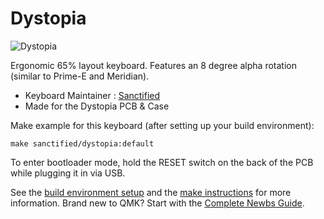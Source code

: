 # Dystopia

![Dystopia](https://imgur.com/cwZ8bVVl.jpg)

Ergonomic 65% layout keyboard. Features an 8 degree alpha rotation (similar to Prime-E and Meridian).

* Keyboard Maintainer : [Sanctified](https://github.com/Sanctified-git)
* Made for the Dystopia PCB & Case

Make example for this keyboard (after setting up your build environment):
    
    make sanctified/dystopia:default

To enter bootloader mode, hold the RESET switch on the back of the PCB while plugging it in via USB.

See the [build environment setup](https://docs.qmk.fm/#/getting_started_build_tools) and the [make instructions](https://docs.qmk.fm/#/getting_started_make_guide) for more information. Brand new to QMK? Start with the [Complete Newbs Guide](https://docs.qmk.fm/#/newbs).
